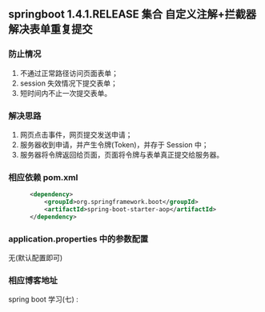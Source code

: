 ## springboot 1.4.1.RELEASE 集合 自定义注解+拦截器 解决表单重复提交

### 防止情况
1. 不通过正常路径访问页面表单；
2. session 失效情况下提交表单；
3. 短时间内不止一次提交表单。

### 解决思路
1. 网页点击事件，网页提交发送申请；
2. 服务器收到申请，并产生令牌(Token)，并存于 Session 中；
3. 服务器将令牌返回给页面，页面将令牌与表单真正提交给服务器。

### 相应依赖 pom.xml
```xml
      <dependency>
          <groupId>org.springframework.boot</groupId>
          <artifactId>spring-boot-starter-aop</artifactId>
      </dependency>
```

### application.properties 中的参数配置
无(默认配置即可)

### 相应博客地址
spring boot 学习(七) :